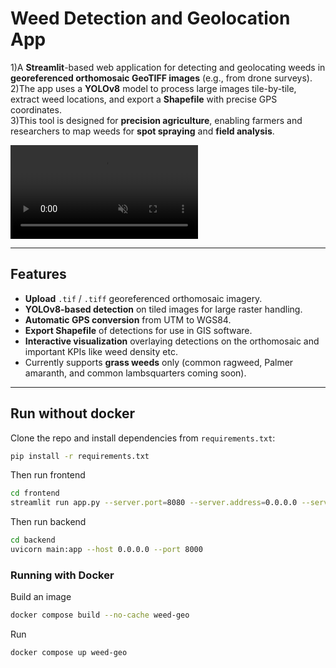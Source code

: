 # Weed Detection and Geolocation App

1)A **Streamlit**-based web application for detecting and geolocating weeds in **georeferenced orthomosaic GeoTIFF images** (e.g., from drone surveys).  
2)The app uses a **YOLOv8** model to process large images tile-by-tile, extract weed locations, and export a **Shapefile** with precise GPS coordinates.  
3)This tool is designed for **precision agriculture**, enabling farmers and researchers to map weeds for **spot spraying** and **field analysis**.

<video src="https://github.com/user-attachments/assets/0840c78a-67aa-4a64-93ea-2e70dde0fe95"
       controls playsinline muted loop style="max-width:100%; height:auto;">
</video>

---

## Features
- **Upload** `.tif` / `.tiff` georeferenced orthomosaic imagery.
- **YOLOv8-based detection** on tiled images for large raster handling.
- **Automatic GPS conversion** from UTM to WGS84.
- **Export Shapefile** of detections for use in GIS software.
- **Interactive visualization** overlaying detections on the orthomosaic and important KPIs like weed density etc.
- Currently supports **grass weeds** only (common ragweed, Palmer amaranth, and common lambsquarters coming soon).

---
## Run without docker
Clone the repo and install dependencies from `requirements.txt`:

```bash
pip install -r requirements.txt
```
Then run frontend

```bash
cd frontend
streamlit run app.py --server.port=8080 --server.address=0.0.0.0 --server.maxUploadSize=10240
```

Then run backend

```bash
cd backend
uvicorn main:app --host 0.0.0.0 --port 8000
```

### Running with Docker
Build an image
```bash
docker compose build --no-cache weed-geo 
```

Run 
```bash
docker compose up weed-geo
```

